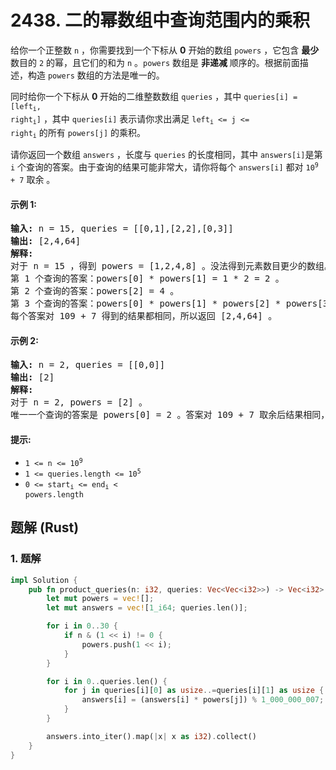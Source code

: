 # 2438. 二的幂数组中查询范围内的乘积
给你一个正整数 `n` ，你需要找到一个下标从 **0** 开始的数组 `powers` ，它包含 **最少** 数目的 `2` 的幂，且它们的和为 `n` 。`powers` 数组是 **非递减** 顺序的。根据前面描述，构造 `powers` 数组的方法是唯一的。

同时给你一个下标从 **0** 开始的二维整数数组 `queries` ，其中 <code>queries[i] = [left<sub>i</sub>, right<sub>i</sub>]</code> ，其中 `queries[i]` 表示请你求出满足 <code>left<sub>i</sub> <= j <= right<sub>i</sub></code> 的所有 `powers[j]` 的乘积。

请你返回一个数组 `answers` ，长度与 `queries` 的长度相同，其中 `answers[i]`是第 `i` 个查询的答案。由于查询的结果可能非常大，请你将每个 `answers[i]` 都对 <code>10<sup>9</sup> + 7</code> 取余 。

#### 示例 1:
<pre>
<strong>输入:</strong> n = 15, queries = [[0,1],[2,2],[0,3]]
<strong>输出:</strong> [2,4,64]
<strong>解释:</strong>
对于 n = 15 ，得到 powers = [1,2,4,8] 。没法得到元素数目更少的数组。
第 1 个查询的答案：powers[0] * powers[1] = 1 * 2 = 2 。
第 2 个查询的答案：powers[2] = 4 。
第 3 个查询的答案：powers[0] * powers[1] * powers[2] * powers[3] = 1 * 2 * 4 * 8 = 64 。
每个答案对 109 + 7 得到的结果都相同，所以返回 [2,4,64] 。
</pre>

#### 示例 2:
<pre>
<strong>输入:</strong> n = 2, queries = [[0,0]]
<strong>输出:</strong> [2]
<strong>解释:</strong>
对于 n = 2, powers = [2] 。
唯一一个查询的答案是 powers[0] = 2 。答案对 109 + 7 取余后结果相同，所以返回 [2] 。
</pre>

#### 提示:
* <code>1 <= n <= 10<sup>9</sup></code>
* <code>1 <= queries.length <= 10<sup>5</sup></code>
* <code>0 <= start<sub>i</sub> <= end<sub>i</sub> < powers.length</code>

## 题解 (Rust)

### 1. 题解
```Rust
impl Solution {
    pub fn product_queries(n: i32, queries: Vec<Vec<i32>>) -> Vec<i32> {
        let mut powers = vec![];
        let mut answers = vec![1_i64; queries.len()];

        for i in 0..30 {
            if n & (1 << i) != 0 {
                powers.push(1 << i);
            }
        }

        for i in 0..queries.len() {
            for j in queries[i][0] as usize..=queries[i][1] as usize {
                answers[i] = (answers[i] * powers[j]) % 1_000_000_007;
            }
        }

        answers.into_iter().map(|x| x as i32).collect()
    }
}
```
